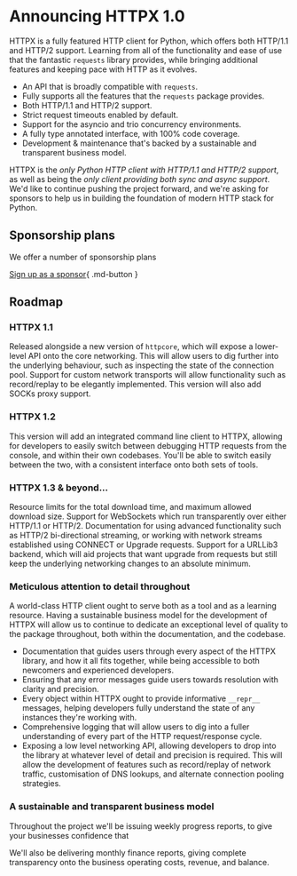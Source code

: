 # Announcing HTTPX 1.0

HTTPX is a fully featured HTTP client for Python, which offers both HTTP/1.1 and HTTP/2 support. Learning from all of the functionality and ease of use that the fantastic `requests` library provides, while bringing additional features and keeping pace with HTTP as it evolves.

* An API that is broadly compatible with `requests`.
* Fully supports all the features that the `requests` package provides.
* Both HTTP/1.1 and HTTP/2 support.
* Strict request timeouts enabled by default.
* Support for the asyncio and trio concurrency environments.
* A fully type annotated interface, with 100% code coverage.
* Development & maintenance that's backed by a sustainable and transparent business model.

HTTPX is the *only Python HTTP client with HTTP/1.1 and HTTP/2 support*, as well as being the *only client providing both sync and async support*. We'd like to continue pushing the project forward, and we're asking for sponsors to help us in building the foundation of modern HTTP stack for Python.

## Sponsorship plans

We offer a number of sponsorship plans

[Sign up as a sponsor](https://github.com/sponsors/encode){ .md-button }

## Roadmap

### HTTPX 1.1

Released alongside a new version of `httpcore`, which will expose a lower-level API onto the core networking. This will allow users to dig further into the underlying behaviour, such as inspecting the state of the connection pool. Support for custom network transports will allow functionality such as record/replay to be elegantly implemented. This version will also add SOCKs proxy support.

### HTTPX 1.2

This version will add an integrated command line client to HTTPX, allowing for developers to easily switch between debugging HTTP requests from the console, and within their own codebases. You'll be able to switch easily between the two, with a consistent interface onto both sets of tools.

### HTTPX 1.3 & beyond...

Resource limits for the total download time, and maximum allowed download size. Support for WebSockets which run transparently over either HTTP/1.1 or HTTP/2. Documentation for using advanced functionality such as HTTP/2 bi-directional streaming, or working with network streams established using CONNECT or Upgrade requests. Support for a URLLib3 backend, which will aid projects that want upgrade from requests but still keep the underlying networking changes to an absolute minimum.

### Meticulous attention to detail throughout

A world-class HTTP client ought to serve both as a tool and as a learning resource. Having a sustainable business model for the development of HTTPX will allow us to continue to dedicate an exceptional level of quality to the package throughout, both within the documentation, and the codebase.

* Documentation that guides users through every aspect of the HTTPX library, and how it all fits together, while being accessible to both newcomers and experienced developers.
* Ensuring that any error messages guide users towards resolution with clarity and precision.
* Every object within HTTPX ought to provide informative `__repr__` messages, helping developers fully understand the state of any instances they're working with.
* Comprehensive logging that will allow users to dig into a fuller understanding of every part of the HTTP request/response cycle.
* Exposing a low level networking API, allowing developers to drop into the library at whatever level of detail and precision is required. This will allow the development of features such as record/replay of network traffic, customisation of DNS lookups, and alternate connection pooling strategies.

### A sustainable and transparent business model

Throughout the project we'll be issuing weekly progress reports, to give your businesses confidence that

We'll also be delivering monthly finance reports, giving complete transparency onto the business operating costs, revenue, and balance.
